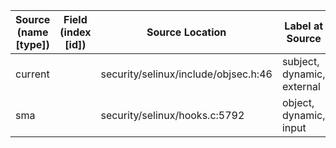 | Source (name [type]) | Field (index [id]) | Source Location                      | Label at Source             |
|----------------------|--------------------|--------------------------------------|-----------------------------|
| current              |                    | security/selinux/include/objsec.h:46 | subject, dynamic, external  |
| sma                  |                    | security/selinux/hooks.c:5792        | object, dynamic, input      |
